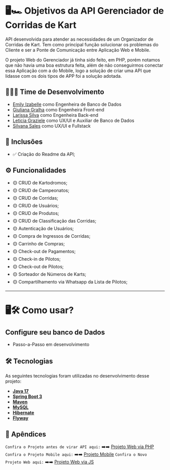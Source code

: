 # 🖥️🏎️ Objetivos da API Gerenciador de Corridas de Kart
API desenvolvida para atender as necessidades de um Organizador de Corridas de Kart. Tem como principal função solucionar os problemas do Cliente e ser a Ponte de Comunicação entre Aplicação Web e Mobile.

O projeto Web do Gerenciador já tinha sido feito, em PHP, porém notamos que não havia uma boa estrutura feita, além de não conseguirmos conectar essa Aplicação com a do Mobile, logo a solução de criar uma API que lidasse com os dois tipos de APP foi a solução adotada.

## 🚀👩‍💻 Time de Desenvolvimento

-  [Emily Izabelle](https://github.com/em1ky) como Engenheira de Banco de Dados
-  [Giuliana Gralha](https://github.com/Giuliana09) como Engenheira Front-end
-  [Larissa Silva](https://github.com/LarissaSL) como Engenheira Back-end
-  [Leticia Graziele](https://github.com/LeticiaGraziel) como UX/UI e Auxiliar de Banco de Dados
-  [Silvana Sales](https://github.com/SilvanaMenezes) como UX/UI e Fullstack


## 🎯 Inclusões

- ✅ Criação do Readme da API;

## ⚙️ Funcionalidades

- 🟡 CRUD de Kartodromos;
- 🟡 CRUD de Campeonatos;
- 🟡 CRUD de Corridas;
- 🟡 CRUD de Usuários;
- 🟡 CRUD de Produtos;
- 🟡 CRUD de Classificação das Corridas;
- 🟡 Autenticação de Usuários;
- 🟡 Compra de Ingressos de Corridas;
- 🟡 Carrinho de Compras;
- 🟡 Check-out de Pagamentos;
- 🟡 Check-in de Pilotos;
- 🟡 Check-out de Pilotos;
- 🟡 Sorteador de Números de Karts;
- 🟡 Compartilhamento via Whatsapp da Lista de Pilotos;

---

# 🖥️🛠️ Como usar?
## Configure seu banco de Dados
- Passo-a-Passo em desenvolvimento

## 🛠 Tecnologias

As seguintes tecnologias foram utilizadas no desenvolvimento desse projeto:

- **[Java 17](https://www.oracle.com/java)**
- **[Spring Boot 3](https://spring.io/projects/spring-boot)**
- **[Maven](https://maven.apache.org)**
- **[MySQL](https://www.mysql.com)**
- **[Hibernate](https://hibernate.org)**
- **[Flyway](https://flywaydb.org)**


## 📑 Apêndices 
`Confira o Projeto antes de virar API aqui:` ➡️➡️ [Projeto Web via PHP](https://github.com/LarissaSL/SistemaCKC)
`Confira o Projeto Mobile aqui:` ➡️➡️ [Projeto Mobile](https://github.com/LarissaSL/API_Gerenciador-De-Corridas-de-Kart)
`Confira o Novo Projeto Web aqui:` ➡️➡️ [Projeto Web via JS](https://github.com/LarissaSL/API_Gerenciador-De-Corridas-de-Kart)


